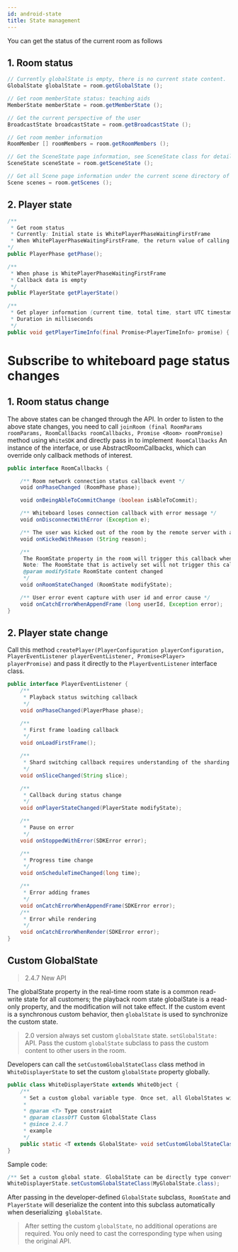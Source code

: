 ```yaml
---
id: android-state
title: State management
---
```


You can get the status of the current room as follows

## 1. Room status

```java
// Currently globalState is empty, there is no current state content.
GlobalState globalState = room.getGlobalState ();

// Get room memberState status: teaching aids
MemberState memberState = room.getMemberState ();

// Get the current perspective of the user
BroadcastState broadcastState = room.getBroadcastState ();

// Get room member information
RoomMember [] roomMembers = room.getRoomMembers ();

// Get the SceneState page information, see SceneState class for details
SceneState sceneState = room.getSceneState ();

// Get all Scene page information under the current scene directory of the room
Scene scenes = room.getScenes ();
```

## 2. Player state

```Java
/**
 * Get room status
 * Currently: Initial state is WhitePlayerPhaseWaitingFirstFrame
 * When WhitePlayerPhaseWaitingFirstFrame, the return value of calling getPlayerStateWithResult may be empty.
*/
public PlayerPhase getPhase();

/**
 * When phase is WhitePlayerPhaseWaitingFirstFrame
 * Callback data is empty
 */
public PlayerState getPlayerState()

/** 
 * Get player information (current time, total time, start UTC timestamp)
 * Duration in milliseconds
 */
public void getPlayerTimeInfo(final Promise<PlayerTimeInfo> promise) {
```

# Subscribe to whiteboard page status changes

## 1. Room status change

The above states can be changed through the API. In order to listen to the above state changes, you need to call `joinRoom (final RoomParams roomParams, RoomCallbacks roomCallbacks, Promise <Room> roomPromise)` method using `WhiteSDK` and directly pass in to implement` RoomCallbacks` An instance of the interface, or use AbstractRoomCallbacks, which can override only callback methods of interest.

```java
public interface RoomCallbacks {

    /** Room network connection status callback event */
    void onPhaseChanged (RoomPhase phase);

    void onBeingAbleToCommitChange (boolean isAbleToCommit);

    /** Whiteboard loses connection callback with error message */
    void onDisconnectWithError (Exception e);

    /** The user was kicked out of the room by the remote server with a kick out reason */
    void onKickedWithReason (String reason);

    /**
     The RoomState property in the room will trigger this callback when it changes.
     Note: The RoomState that is actively set will not trigger this callback.
     @param modifyState RoomState content changed
     */
    void onRoomStateChanged (RoomState modifyState);

    /** User error event capture with user id and error cause */
    void onCatchErrorWhenAppendFrame (long userId, Exception error);
}
```

## 2. Player state change

Call this method `createPlayer(PlayerConfiguration playerConfiguration, PlayerEventListener playerEventListener, Promise<Player> playerPromise)` and pass it directly to the `PlayerEventListener` interface class.

```Java
public interface PlayerEventListener {
    /**
     * Playback status switching callback
     */
    void onPhaseChanged(PlayerPhase phase);

    /**
     * First frame loading callback
     */
    void onLoadFirstFrame();

    /**
     * Shard switching callback requires understanding of the sharding mechanism. No actual use
     */
    void onSliceChanged(String slice);

    /**
     * Callback during status change
     */
    void onPlayerStateChanged(PlayerState modifyState);

    /**
     * Pause on error
     */
    void onStoppedWithError(SDKError error);

    /**
     * Progress time change
     */
    void onScheduleTimeChanged(long time);

    /**
     * Error adding frames
     */
    void onCatchErrorWhenAppendFrame(SDKError error);
    /**
     * Error while rendering
     */
    void onCatchErrorWhenRender(SDKError error);
}
```

## Custom GlobalState <span class = "anchor" id = "globalstate">

> 2.4.7 New API

The globalState property in the real-time room state is a common read-write state for all customers; the playback room state globalState is a read-only property, and the modification will not take effect.
If the custom event is a synchronous custom behavior, then `globalState` is used to synchronize the custom state.

> 2.0 version always set custom `globalState` state. `setGlobalState:` API. Pass the custom `globalState` subclass to pass the custom content to other users in the room.

Developers can call the `setCustomGlobalStateClass` class method in` WhiteDisplayerState` to set the custom `globalState` property globally.

```Java
public class WhiteDisplayerState extends WhiteObject {
    /**
     * Set a custom global variable type. Once set, all GlobalStates will be converted to instances of this class.
     *
     * @param <T> Type constraint
     * @param classOfT Custom GlobalState Class
     * @since 2.4.7
     * example 
     */
    public static <T extends GlobalState> void setCustomGlobalStateClass(Class<T> classOfT);
}
```

Sample code:

```Java
/** Set a custom global state. GlobalState can be directly type converted in subsequent callbacks. */
WhiteDisplayerState.setCustomGlobalStateClass(MyGlobalState.class);
```

After passing in the developer-defined `GlobalState` subclass,` RoomState` and `PlayerState` will deserialize the content into this subclass automatically when deserializing` globalState`.

> After setting the custom `globalState`, no additional operations are required. You only need to cast the corresponding type when using the original API.